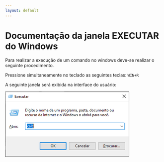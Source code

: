```yaml
---
layout: default
---
```


# Documentação da janela EXECUTAR do Windows


Para realizar a execução de um comando no windows deve-se realizar o seguinte procedimento.

Pressione simultaneamente no teclado as seguintes teclas: `WIN+R`

A seguinte janela será exibida na interface do usuário:

![](pages/images/img01.png)
